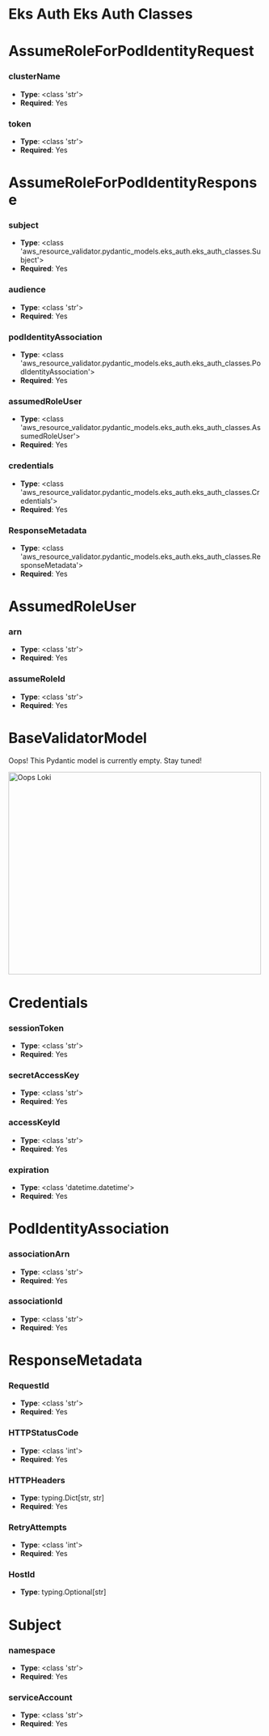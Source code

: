 # Eks Auth Eks Auth Classes

# AssumeRoleForPodIdentityRequest

### clusterName
- **Type**: <class 'str'>
- **Required**: Yes

### token
- **Type**: <class 'str'>
- **Required**: Yes


# AssumeRoleForPodIdentityResponse

### subject
- **Type**: <class 'aws_resource_validator.pydantic_models.eks_auth.eks_auth_classes.Subject'>
- **Required**: Yes

### audience
- **Type**: <class 'str'>
- **Required**: Yes

### podIdentityAssociation
- **Type**: <class 'aws_resource_validator.pydantic_models.eks_auth.eks_auth_classes.PodIdentityAssociation'>
- **Required**: Yes

### assumedRoleUser
- **Type**: <class 'aws_resource_validator.pydantic_models.eks_auth.eks_auth_classes.AssumedRoleUser'>
- **Required**: Yes

### credentials
- **Type**: <class 'aws_resource_validator.pydantic_models.eks_auth.eks_auth_classes.Credentials'>
- **Required**: Yes

### ResponseMetadata
- **Type**: <class 'aws_resource_validator.pydantic_models.eks_auth.eks_auth_classes.ResponseMetadata'>
- **Required**: Yes


# AssumedRoleUser

### arn
- **Type**: <class 'str'>
- **Required**: Yes

### assumeRoleId
- **Type**: <class 'str'>
- **Required**: Yes


# BaseValidatorModel

Oops! This Pydantic model is currently empty. Stay tuned!

<img src="/aws_resource_validator/images/oops_loki.png" width="500" height="400" title="Oops Loki">

# Credentials

### sessionToken
- **Type**: <class 'str'>
- **Required**: Yes

### secretAccessKey
- **Type**: <class 'str'>
- **Required**: Yes

### accessKeyId
- **Type**: <class 'str'>
- **Required**: Yes

### expiration
- **Type**: <class 'datetime.datetime'>
- **Required**: Yes


# PodIdentityAssociation

### associationArn
- **Type**: <class 'str'>
- **Required**: Yes

### associationId
- **Type**: <class 'str'>
- **Required**: Yes


# ResponseMetadata

### RequestId
- **Type**: <class 'str'>
- **Required**: Yes

### HTTPStatusCode
- **Type**: <class 'int'>
- **Required**: Yes

### HTTPHeaders
- **Type**: typing.Dict[str, str]
- **Required**: Yes

### RetryAttempts
- **Type**: <class 'int'>
- **Required**: Yes

### HostId
- **Type**: typing.Optional[str]


# Subject

### namespace
- **Type**: <class 'str'>
- **Required**: Yes

### serviceAccount
- **Type**: <class 'str'>
- **Required**: Yes


